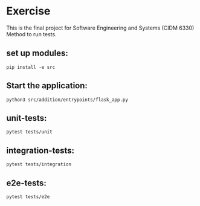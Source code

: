 # Exercise

This is the final project for Software Engineering and Systems (CIDM 6330)
Method to run tests.

## set up modules:
```
pip install -e src
```

## Start the application:
```
python3 src/addition/entrypoints/flask_app.py 
```

## unit-tests:
```
pytest tests/unit
```

## integration-tests:
```
pytest tests/integration
```

## e2e-tests:
```
pytest tests/e2e
```





